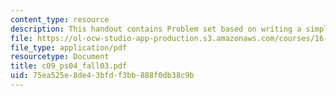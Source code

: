 ```yaml
---
content_type: resource
description: This handout contains Problem set based on writing a simple package.
file: https://ol-ocw-studio-app-production.s3.amazonaws.com/courses/16-01-unified-engineering-i-ii-iii-iv-fall-2005-spring-2006/75ea525e8de43bfdf3bb888f0db38c9b_c09_ps04_fall03.pdf
file_type: application/pdf
resourcetype: Document
title: c09_ps04_fall03.pdf
uid: 75ea525e-8de4-3bfd-f3bb-888f0db38c9b
---
```

